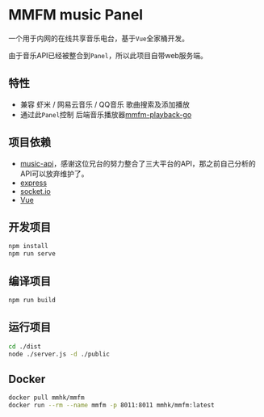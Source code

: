 # MMFM music Panel

一个用于内网的在线共享音乐电台，基于`Vue`全家桶开发。

由于音乐API已经被整合到`Panel`，所以此项目自带web服务端。

## 特性
- 兼容 虾米 / 网易云音乐 / QQ音乐 歌曲搜索及添加播放
- 通过此`Panel`控制 后端音乐播放器[mmfm-playback-go](https://github.com/MMHK/mmfm-playback-go)

## 项目依赖
- [music-api](https://github.com/sunzongzheng/musicApi)，感谢这位兄台的努力整合了三大平台的API，那之前自己分析的API可以放弃维护了。
- [express](https://expressjs.com/)
- [socket.io](https://socket.io/)
- [Vue](https://vuejs.org)


## 开发项目
```bash
npm install
npm run serve
```

## 编译项目
```bash
npm run build
```

## 运行项目
```bash
cd ./dist
node ./server.js -d ./public
```

## Docker 
```bash
docker pull mmhk/mmfm
docker run --rm --name mmfm -p 8011:8011 mmhk/mmfm:latest
```
